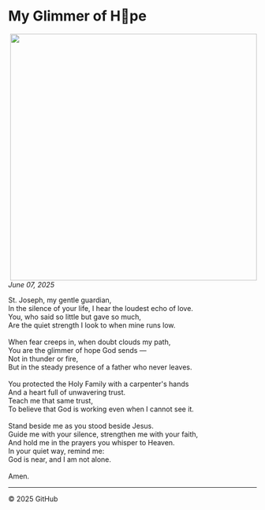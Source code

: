 # My Glimmer of H💚pe

<img src="https://images.squarespace-cdn.com/content/v1/5acea6725417fc059ddcc33f/1639444327892-YCWT3ZZ767H12IBMXTCW/Year+of+St+Joseph+-+bigger.JPG?format=1500w" align="right" height="500px" />

 _June 07, 2025_


St. Joseph, my gentle guardian, <br>
In the silence of your life, I hear the loudest echo of love.<br>
You, who said so little but gave so much,<br>
Are the quiet strength I look to when mine runs low.<br>
<br>
When fear creeps in, when doubt clouds my path,<br>
You are the glimmer of hope God sends —<br>
Not in thunder or fire,<br>
But in the steady presence of a father who never leaves.<br>
<br>
You protected the Holy Family with a carpenter's hands<br>
And a heart full of unwavering trust.<br>
Teach me that same trust,<br>
To believe that God is working even when I cannot see it.<br>
<br>
Stand beside me as you stood beside Jesus.<br>
Guide me with your silence, strengthen me with your faith,<br>
And hold me in the prayers you whisper to Heaven.<br>
In your quiet way, remind me:<br>
God is near, and I am not alone.<br>
<br>
Amen. 




---

&copy; 2025 GitHub
